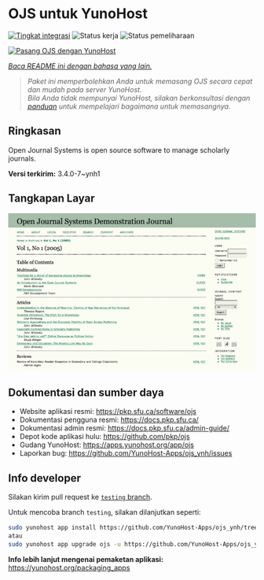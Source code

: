<!--
N.B.: README ini dibuat secara otomatis oleh <https://github.com/YunoHost/apps/tree/master/tools/readme_generator>
Ini TIDAK boleh diedit dengan tangan.
-->

# OJS untuk YunoHost

[![Tingkat integrasi](https://dash.yunohost.org/integration/ojs.svg)](https://ci-apps.yunohost.org/ci/apps/ojs/) ![Status kerja](https://ci-apps.yunohost.org/ci/badges/ojs.status.svg) ![Status pemeliharaan](https://ci-apps.yunohost.org/ci/badges/ojs.maintain.svg)

[![Pasang OJS dengan YunoHost](https://install-app.yunohost.org/install-with-yunohost.svg)](https://install-app.yunohost.org/?app=ojs)

*[Baca README ini dengan bahasa yang lain.](./ALL_README.md)*

> *Paket ini memperbolehkan Anda untuk memasang OJS secara cepat dan mudah pada server YunoHost.*  
> *Bila Anda tidak mempunyai YunoHost, silakan berkonsultasi dengan [panduan](https://yunohost.org/install) untuk mempelajari bagaimana untuk memasangnya.*

## Ringkasan

Open Journal Systems is open source software to manage scholarly journals.


**Versi terkirim:** 3.4.0-7~ynh1

## Tangkapan Layar

![Tangkapan Layar pada OJS](./doc/screenshots/Open_Journal_Systems_interface_screenshot.png)

## Dokumentasi dan sumber daya

- Website aplikasi resmi: <https://pkp.sfu.ca/software/ojs>
- Dokumentasi pengguna resmi: <https://docs.pkp.sfu.ca/>
- Dokumentasi admin resmi: <https://docs.pkp.sfu.ca/admin-guide/>
- Depot kode aplikasi hulu: <https://github.com/pkp/ojs>
- Gudang YunoHost: <https://apps.yunohost.org/app/ojs>
- Laporkan bug: <https://github.com/YunoHost-Apps/ojs_ynh/issues>

## Info developer

Silakan kirim pull request ke [`testing` branch](https://github.com/YunoHost-Apps/ojs_ynh/tree/testing).

Untuk mencoba branch `testing`, silakan dilanjutkan seperti:

```bash
sudo yunohost app install https://github.com/YunoHost-Apps/ojs_ynh/tree/testing --debug
atau
sudo yunohost app upgrade ojs -u https://github.com/YunoHost-Apps/ojs_ynh/tree/testing --debug
```

**Info lebih lanjut mengenai pemaketan aplikasi:** <https://yunohost.org/packaging_apps>
